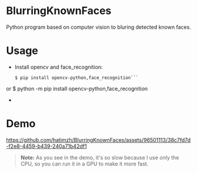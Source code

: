 # BlurringKnownFaces
Python program based on computer vision to bluring detected known faces.

# Usage
- Install opencv and face_recognition:
  
  ```terminal
  $ pip install opencv-python,face_recognition```
  
or
$ python -m pip install opencv-python,face_recognition 

- 
# Demo

https://github.com/hatimzh/BlurringKnownFaces/assets/96501113/38c7fd7d-f2e8-4459-b439-240a71b42df1

> **Note:** As you see in the demo, it's so slow because I use only the CPU, so you can run it in a GPU to make it more fast.
